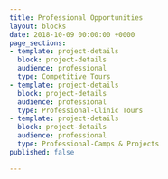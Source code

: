 ```yaml
---
title: Professional Opportunities
layout: blocks
date: 2018-10-09 00:00:00 +0000
page_sections:
- template: project-details
  block: project-details
  audience: professional
  type: Competitive Tours
- template: project-details
  block: project-details
  audience: professional
  type: Professional-Clinic Tours
- template: project-details
  block: project-details
  audience: professional
  type: Professional-Camps & Projects
published: false

---
```

